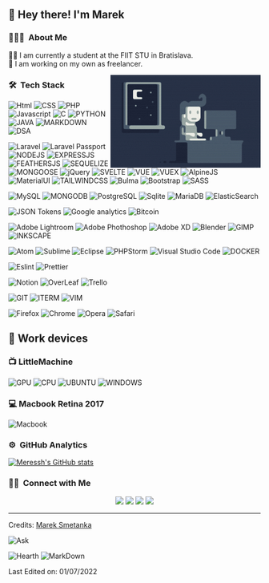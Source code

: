<!---
<div style="text-align:center"><img src="https://smetankawebdev.sk/img/5.jpg" align="center" height="400"></div>
-->
<h2>👋 Hey there! I'm Marek</h2>

### 👨🏻‍💻  About Me

👨‍🎓 I am currently a student at the FIIT STU in Bratislava. <br>
💽 I am working on my own as freelancer.

<img alt="Night Coding" src="https://raw.githubusercontent.com/AVS1508/AVS1508/master/assets/Night-Coding.gif" align="right"/>

### 🛠  Tech Stack

![Html](https://img.shields.io/badge/HTML5-E34F26?style=for-the-badge&logo=html5&logoColor=white)
![CSS](https://img.shields.io/badge/CSS3-1572B6?style=for-the-badge&logo=css3&logoColor=white)
![PHP](https://img.shields.io/badge/PHP-777BB4?style=for-the-badge&logo=php&logoColor=white)
![Javascript](https://img.shields.io/badge/JavaScript-F7DF1E?style=for-the-badge&logo=javascript&logoColor=black)
![C](https://img.shields.io/badge/C-00599C?style=for-the-badge&logo=c&logoColor=white)
![PYTHON](https://img.shields.io/badge/C-00599C?style=for-the-badge&logo=c&logoColor=white)
![JAVA](https://img.shields.io/badge/Java-ED8B00?style=for-the-badge&logo=java&logoColor=white)
![MARKDOWN](https://img.shields.io/badge/Markdown-000000?style=for-the-badge&logo=markdown&logoColor=white)
![DSA](https://img.shields.io/badge/Data_structures-000000?style=for-the-badge&logo=structure&logoColor=white)
 
![Laravel](https://img.shields.io/badge/Laravel-FF2D20?style=for-the-badge&logo=laravel&logoColor=white)
![Laravel Passport](https://img.shields.io/badge/Laravel%20Passport-FF2D20?style=for-the-badge&logo=laravel&logoColor=white)
![NODEJS](https://img.shields.io/badge/Node.js-339933?style=for-the-badge&logo=nodedotjs&logoColor=white)
![EXPRESSJS](https://img.shields.io/badge/Express.js-000000?style=for-the-badge&logo=express&logoColor=white)
![FEATHERSJS](https://img.shields.io/badge/FeathersJS-F34E68?style=for-the-badge&logo=featherjs&logoColor=white)
![SEQUELIZE](https://img.shields.io/badge/Sequelize-52B0E7?style=for-the-badge&logo=Sequelize&logoColor=white)
![MONGOOSE](https://img.shields.io/badge/Mongoose-4EA94B?style=for-the-badge&logo=mongoose&logoColor=white)
![jQuery](https://img.shields.io/badge/jQuery-0769AD?style=for-the-badge&logo=jquery&logoColor=white)
![SVELTE](https://img.shields.io/badge/Svelte-4A4A55?style=for-the-badge&logo=svelte&logoColor=FF3E00)
![VUE](https://img.shields.io/badge/Vue.js-35495E?style=for-the-badge&logo=vue.js&logoColor=4FC08D)
![VUEX](https://img.shields.io/badge/Vuex.js-35495E?style=for-the-badge&logo=vue.js&logoColor=4FC08D)
![AlpineJS](https://img.shields.io/badge/Alpine.js-35495E?style=for-the-badge&logo=alpine.js&logoColor=4FC08D)
![MaterialUI](https://img.shields.io/badge/Material--UI-0081CB?style=for-the-badge&logo=material-ui&logoColor=white)
![TAILWINDCSS](https://img.shields.io/badge/Tailwind_CSS-38B2AC?style=for-the-badge&logo=tailwind-css&logoColor=white)
![Bulma](https://img.shields.io/badge/Bulma-38B2AC?style=for-the-badge&logo=bulma-css&logoColor=white)
![Bootstrap](https://img.shields.io/badge/Bootstrap-563D7C?style=for-the-badge&logo=bootstrap&logoColor=white)
![SASS](https://img.shields.io/badge/Sass-CC6699?style=for-the-badge&logo=sass&logoColor=white)

![MySQL](https://img.shields.io/badge/MySQL-00000F?style=for-the-badge&logo=mysql&logoColor=white)
![MONGODB](https://img.shields.io/badge/MongoDB-4EA94B?style=for-the-badge&logo=mongodb&logoColor=white)
![PostgreSQL](https://img.shields.io/badge/PostgreSQL-316192?style=for-the-badge&logo=postgresql&logoColor=white)
![Sqlite](https://img.shields.io/badge/SQLite-07405E?style=for-the-badge&logo=sqlite&logoColor=white)
![MariaDB](https://img.shields.io/badge/MariaDB-003545?style=for-the-badge&logo=mariadb&logoColor=white)
![ElasticSearch](https://img.shields.io/badge/Elastic_Search-005571?style=for-the-badge&logo=elasticsearch&logoColor=white)

![JSON Tokens](https://img.shields.io/badge/json%20web%20tokens-323330?style=for-the-badge&logo=json-web-tokens&logoColor=pink)
![Google analytics](https://img.shields.io/badge/Google%20Analytics-E37400?style=for-the-badge&logo=google%20analytics&logoColor=white)
![Bitcoin](https://img.shields.io/badge/Bitcoin-000000?style=for-the-badge&logo=bitcoin&logoColor=white)

![Adobe Lightroom](https://img.shields.io/badge/Adobe%20Lightroom-31A8FF?style=for-the-badge&logo=Adobe%20Lightroom&logoColor=white)
![Adobe Phothoshop](https://img.shields.io/badge/Adobe%20Photoshop-31A8FF?style=for-the-badge&logo=Adobe%20Photoshop&logoColor=black)
![Adobe XD](https://img.shields.io/badge/Adobe%20XD-470137?style=for-the-badge&logo=Adobe%20XD&logoColor=#FF61F6)
![Blender](https://img.shields.io/badge/blender-%23F5792A.svg?style=for-the-badge&logo=blender&logoColor=white)
![GIMP](https://img.shields.io/badge/gimp-5C5543?style=for-the-badge&logo=gimp&logoColor=white)
![INKSCAPE](https://img.shields.io/badge/Inkscape-000000?style=for-the-badge&logo=Inkscape&logoColor=white)

![Atom](https://img.shields.io/badge/Atom-66595C?style=for-the-badge&logo=Atom&logoColor=white)
![Sublime]( https://img.shields.io/badge/sublime_text-%23575757.svg?&style=for-the-badge&logo=sublime-text&logoColor=important)
![Eclipse](https://img.shields.io/badge/Eclipse-2C2255?style=for-the-badge&logo=eclipse&logoColor=white)
![PHPStorm](http://img.shields.io/badge/-PHPStorm-181717?style=for-the-badge&logo=phpstorm&logoColor=white)
![Visual Studio Code](https://img.shields.io/badge/Visual_Studio_Code-0078D4?style=for-the-badge&logo=visual%20studio%20code&logoColor=white)
![DOCKER](https://img.shields.io/badge/Docker-2CA5E0?style=for-the-badge&logo=docker&logoColor=white)

![Eslint](https://img.shields.io/badge/eslint-3A33D1?style=for-the-badge&logo=eslint&logoColor=white)
![Prettier](https://img.shields.io/badge/prettier-1A2C34?style=for-the-badge&logo=prettier&logoColor=F7BA3E)

![Notion](https://img.shields.io/badge/Notion-000000?style=for-the-badge&logo=notion&logoColor=white)
![OverLeaf](https://img.shields.io/badge/Overleaf-47A141?style=for-the-badge&logo=Overleaf&logoColor=white)
![Trello](https://img.shields.io/badge/Trello-0052CC?style=for-the-badge&logo=trello&logoColor=white)

![GIT](https://img.shields.io/badge/GIT-E44C30?style=for-the-badge&logo=git&logoColor=white)
![ITERM](https://img.shields.io/badge/iTerm2-000000?style=for-the-badge&logo=iterm2&logoColor=white)
![VIM](https://img.shields.io/badge/VIM-%2311AB00.svg?&style=for-the-badge&logo=vim&logoColor=white)

![Firefox](https://img.shields.io/badge/Firefox_Browser-FF7139?style=for-the-badge&logo=Firefox-Browser&logoColor=white)
![Chrome](https://img.shields.io/badge/Google_chrome-4285F4?style=for-the-badge&logo=Google-chrome&logoColor=white)
![Opera](https://img.shields.io/badge/Opera-FF1B2D?style=for-the-badge&logo=Opera&logoColor=white)
![Safari](https://img.shields.io/badge/Safari-FF1B2D?style=for-the-badge&logo=Safari&logoColor=white)
![]()

<h2>🧮 Work devices</h2>

### 📺 LittleMachine
![GPU](https://img.shields.io/badge/NVIDIA-GTX1650-76B900?style=for-the-badge&logo=nvidia&logoColor=white)
![CPU](https://img.shields.io/badge/Intel-Core_i5_10400F-0071C5?style=for-the-badge&logo=intel&logoColor=white)
![UBUNTU](https://img.shields.io/badge/Ubuntu-E95420?style=for-the-badge&logo=ubuntu&logoColor=white)
![WINDOWS](https://img.shields.io/badge/Windows-0078D6?style=for-the-badge&logo=windows&logoColor=white)


### 💻 Macbook Retina 2017
![Macbook](https://img.shields.io/badge/Apple-MacBook_Retina_2017?style=for-the-badge&logo=apple&logoColor=white)

### ⚙️  GitHub Analytics

<p align="center">
<a href="https://github.com/Meressh">
 
 [![Meressh's GitHub stats](https://github-readme-stats.vercel.app/api?username=Meressh&count_private=true&show_icons=true)](https://github.com/anuraghazra/github-readme-stats)
 
</a>
</p>

### 🤝🏻  Connect with Me

<p align="center">
<a href="https://www.smetankawebdev.sk"><img src="https://img.shields.io/badge/-smetankawebdev.sk-3423A6?style=flat&logo=Google-Chrome&logoColor=white"/></a>
<a href="[https://www.linkedin.com/in/marek-smetanka-b52137179](https://www.linkedin.com/in/marek-smetanka-b52137179)"><img src="https://img.shields.io/badge/-Marek%20Smetanka-0077B5?style=flat&logo=Linkedin&logoColor=white"/></a>
<a href="mailto:marek@smetankawebdev.sk"><img src="https://img.shields.io/badge/-marek@smetankawebdev.com-D14836?style=flat&logo=Gmail&logoColor=white"/></a>
<a href="https://www.facebook.com/marek.wscb"><img src="https://img.shields.io/badge/-@Marek%20Smetanka-1877F2?style=flat&logo=Facebook&logoColor=white"/></a>
</p>

-----

Credits: [Marek Smetanka](https://github.com/Meressh)


![Ask](https://img.shields.io/badge/Ask%20me-anything-1abc9c.svg)
<!--![WebsiteUp](https://img.shields.io/uptimerobot/status/m778918918-3e92c097147760ee39d02d36)-->

![Hearth](https://ForTheBadge.com/images/badges/built-with-love.svg)
![MarkDown](https://img.shields.io/badge/Made%20with-Markdown-1f425f.svg)

Last Edited on: 01/07/2022
